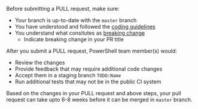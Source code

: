 Before submitting a PULL request, make sure:
- Your branch is up-to-date with the `master` branch
- You have understood and followed the [coding guidelines](code-review-guidelines.md) 
- You understand what consitutes as [breaking change](breaking-change-contract.md)
  - Indicate breaking change in your PR title

After you submit a PULL request, PowerShell team member(s) would:
- Review the changes
- Provide feedback that may require additional code changes
- Accept them in a staging branch `TODO:Name`
- Run additional tests that may not be in the public CI system

Based on the changes in your PULL request and above steps, your pull request can take upto 6-8 weeks before it can be merged in `master` branch.
